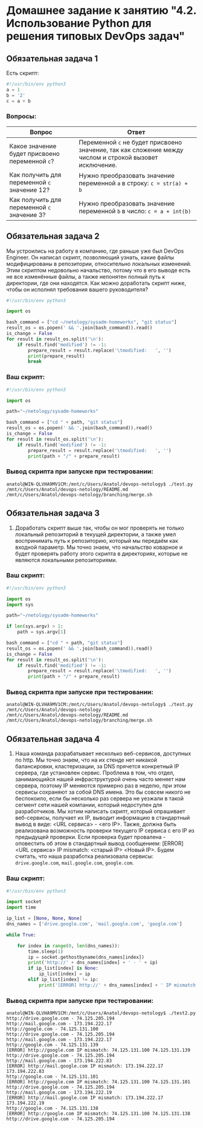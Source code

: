 # Домашнее задание к занятию "4.2. Использование Python для решения типовых DevOps задач"

## Обязательная задача 1

Есть скрипт:
```python
#!/usr/bin/env python3
a = 1
b = '2'
c = a + b
```

### Вопросы:
| Вопрос  | Ответ |
| ------------- | ------------- |
| Какое значение будет присвоено переменной `c`?  | Переменной `c` не будет присвоено значение, так как сложение между числом и строкой вызовет исключение.  |
| Как получить для переменной `c` значение 12?  | Нужно преобразовать значение переменной `a` в строку: `c = str(a) + b`  |
| Как получить для переменной `c` значение 3?  | Нужно преобразовать значение переменной `b` в число: `c = a + int(b)`  |

## Обязательная задача 2
Мы устроились на работу в компанию, где раньше уже был DevOps Engineer. Он написал скрипт, позволяющий узнать, какие файлы модифицированы в репозитории, относительно локальных изменений. Этим скриптом недовольно начальство, потому что в его выводе есть не все изменённые файлы, а также непонятен полный путь к директории, где они находятся. Как можно доработать скрипт ниже, чтобы он исполнял требования вашего руководителя?

```python
#!/usr/bin/env python3

import os

bash_command = ["cd ~/netology/sysadm-homeworks", "git status"]
result_os = os.popen(' && '.join(bash_command)).read()
is_change = False
for result in result_os.split('\n'):
    if result.find('modified') != -1:
        prepare_result = result.replace('\tmodified:   ', '')
        print(prepare_result)
        break
```

### Ваш скрипт:
```python
#!/usr/bin/env python3

import os

path="~/netology/sysadm-homeworks"

bash_command = ["cd " + path, "git status"]
result_os = os.popen(' && '.join(bash_command)).read()
is_change = False
for result in result_os.split('\n'):
    if result.find('modified') != -1:
        prepare_result = result.replace('\tmodified:   ', '')
        print(path + "/" + prepare_result)    

```

### Вывод скрипта при запуске при тестировании:
```
anatol@WIN-QLVHA9MV1CM:/mnt/c/Users/Anatol/devops-netology$ ./test.py
/mnt/c/Users/Anatol/devops-netology/README.md
/mnt/c/Users/Anatol/devops-netology/branching/merge.sh
```

## Обязательная задача 3
1. Доработать скрипт выше так, чтобы он мог проверять не только локальный репозиторий в текущей директории, а также умел воспринимать путь к репозиторию, который мы передаём как входной параметр. Мы точно знаем, что начальство коварное и будет проверять работу этого скрипта в директориях, которые не являются локальными репозиториями.

### Ваш скрипт:
```python
#!/usr/bin/env python3

import os
import sys

path="~/netology/sysadm-homeworks"

if len(sys.argv) > 1:
    path = sys.argv[1]

bash_command = ["cd " + path, "git status"]
result_os = os.popen(' && '.join(bash_command)).read()
is_change = False
for result in result_os.split('\n'):
    if result.find('modified') != -1:
        prepare_result = result.replace('\tmodified:   ', '')
        print(path + "/" + prepare_result)

```

### Вывод скрипта при запуске при тестировании:
```shell
anatol@WIN-QLVHA9MV1CM:/mnt/c/Users/Anatol/devops-netology$ ./test.py /mnt/c/Users/Anatol/devops-netology
/mnt/c/Users/Anatol/devops-netology/README.md
/mnt/c/Users/Anatol/devops-netology/branching/merge.sh
```

## Обязательная задача 4
1. Наша команда разрабатывает несколько веб-сервисов, доступных по http. Мы точно знаем, что на их стенде нет никакой балансировки, кластеризации, за DNS прячется конкретный IP сервера, где установлен сервис. Проблема в том, что отдел, занимающийся нашей инфраструктурой очень часто меняет нам сервера, поэтому IP меняются примерно раз в неделю, при этом сервисы сохраняют за собой DNS имена. Это бы совсем никого не беспокоило, если бы несколько раз сервера не уезжали в такой сегмент сети нашей компании, который недоступен для разработчиков. Мы хотим написать скрипт, который опрашивает веб-сервисы, получает их IP, выводит информацию в стандартный вывод в виде: <URL сервиса> - <его IP>. Также, должна быть реализована возможность проверки текущего IP сервиса c его IP из предыдущей проверки. Если проверка будет провалена - оповестить об этом в стандартный вывод сообщением: [ERROR] <URL сервиса> IP mismatch: <старый IP> <Новый IP>. Будем считать, что наша разработка реализовала сервисы: `drive.google.com`, `mail.google.com`, `google.com`.

### Ваш скрипт:
```python
#!/usr/bin/env python3

import socket
import time

ip_list = [None, None, None]
dns_names = ['drive.google.com', 'mail.google.com', 'google.com']

while True:

    for index in range(0, len(dns_names)):
        time.sleep(1)
        ip = socket.gethostbyname(dns_names[index])
        print('http://' + dns_names[index] + ' - ' + ip)
        if ip_list[index] is None:
            ip_list[index] = ip
        elif ip_list[index] != ip:
            print('[ERROR] http://' + dns_names[index] + ' IP mismatch: ' + ip_list[index] + ' ' + ip)
```

### Вывод скрипта при запуске при тестировании:
```
anatol@WIN-QLVHA9MV1CM:/mnt/c/Users/Anatol/devops-netology$ ./test2.py
http://drive.google.com - 74.125.205.194
http://mail.google.com - 173.194.222.17
http://google.com - 74.125.131.100
http://drive.google.com - 74.125.205.194
http://mail.google.com - 173.194.222.17
http://google.com - 74.125.131.139
[ERROR] http://google.com IP mismatch: 74.125.131.100 74.125.131.139
http://drive.google.com - 74.125.205.194
http://mail.google.com - 173.194.222.83
[ERROR] http://mail.google.com IP mismatch: 173.194.222.17 173.194.222.83
http://google.com - 74.125.131.101
[ERROR] http://google.com IP mismatch: 74.125.131.100 74.125.131.101
http://drive.google.com - 74.125.205.194
http://mail.google.com - 173.194.222.19
[ERROR] http://mail.google.com IP mismatch: 173.194.222.17 173.194.222.19
http://google.com - 74.125.131.138
[ERROR] http://google.com IP mismatch: 74.125.131.100 74.125.131.138
http://drive.google.com - 74.125.205.194
```